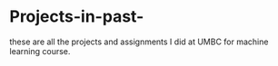 # Projects-in-past-
these are all the projects and assignments I did at UMBC for machine learning course. 
